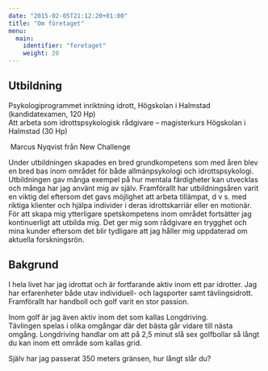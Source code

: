 ```yaml
---
date: "2015-02-05T21:12:20+01:00"
title: "Om företaget"
menu:
  main:
    identifier: "foretaget"
    weight: 20
---
```

## Utbildning

Psykologiprogrammet inriktning idrott, Högskolan i Halmstad (kandidatexamen, 120 Hp)  
Att arbeta som idrottspsykologisk rådgivare – magisterkurs Högskolan i Halmstad (30 Hp)

<div class="image right">
  <img src="/img/marcus.jpg" alt="" />
  <span class="image__caption">Marcus Nyqvist från New Challenge</span>
</div>

Under utbildningen skapades en bred grundkompetens som med åren blev en bred bas inom området för både allmänpsykologi och idrottspsykologi. Utbildningen gav många exempel på hur mentala färdigheter kan utvecklas och många har jag använt mig av själv. Framförallt har utbildningsåren varit en viktig del eftersom det gavs möjlighet att arbeta tillämpat, d v s. med riktiga klienter och hjälpa individer i deras idrottskarriär eller en motionär. För att skapa mig ytterligare spetskompetens inom området fortsätter jag kontinuerligt att utbilda mig. Det ger mig som rådgivare en trygghet och mina kunder eftersom det blir tydligare att jag håller mig uppdaterad om aktuella forskningsrön.

## Bakgrund

I hela livet har jag idrottat och är fortfarande aktiv inom ett par idrotter.
Jag har erfarenheter både utav individuell- och lagsporter samt tävlingsidrott.
Framförallt har handboll och golf varit en stor passion.

Inom golf är jag även aktiv inom det som kallas Longdriving.  
Tävlingen spelas i olika omgångar där det bästa går vidare till nästa omgång.
Longdriving handlar om att på 2,5 minut slå sex golfbollar så långt du kan inom ett område som kallas grid.

Själv har jag passerat 350 meters gränsen, hur långt slår du?
